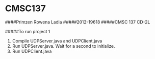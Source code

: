 # CMSC137
####Primzen Rowena Ladia
#####2012-19618
#####CMSC 137 CD-2L

#####To run project 1
1. Compile UDPServer.java and UDPClient.java
2. Run UDPServer.java. Wait for a second to initialize.
3. Run UDPClient.java

